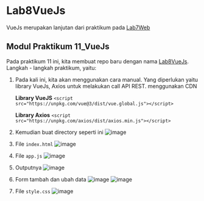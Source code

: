 # Lab8VueJs
VueJs merupakan lanjutan dari praktikum pada [Lab7Web](https://github.com/IsmuNurkhasanah/Lab7Web)

## **Modul Praktikum 11_VueJs**
Pada praktikum 11 ini, kita membuat repo baru dengan nama [Lab8VueJs](https://github.com/IsmuNurkhasanah/Lab8VueJs). 
Langkah - langkah praktikum, yaitu:
1. Pada kali ini, kita akan menggunakan cara manual. Yang diperlukan yaitu library VueJs, Axios untuk melakukan call API REST. menggunakan CDN

   **Library VueJS**
`<script src="https://unpkg.com/vue@3/dist/vue.global.js"></script>`

   **Library Axios**
`<script src="https://unpkg.com/axios/dist/axios.min.js"></script>`

2. Kemudian buat directory seperti ini
![image](https://github.com/user-attachments/assets/0df807dd-b1c2-4896-90bd-23b1d0171ae6)

3. File `index.html`
![image](https://github.com/user-attachments/assets/337a87f6-92ce-4337-b3c4-9b4c1e83bdcf)

4. File `app.js`
![image](https://github.com/user-attachments/assets/ec114a8d-7b29-4763-8335-9b552cb93601)

5. Outputnya
![image](https://github.com/user-attachments/assets/eb554805-818b-4e34-8d8e-6354a7bbc32a)

6. Form tambah dan ubah data
![image](https://github.com/user-attachments/assets/c77aa561-ee75-4820-bd28-c5613f780db7)
![image](https://github.com/user-attachments/assets/d6350603-5fe5-4050-88b6-239263d9cfe7)

8. File `style.css`
![image](https://github.com/user-attachments/assets/d552a5f0-55f9-41ee-8a16-2320dacf0db9)
